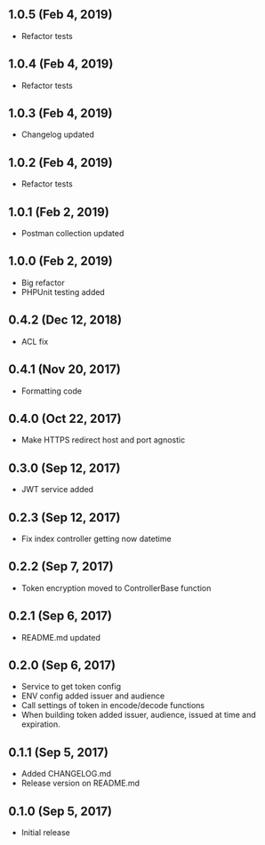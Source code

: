 ## 1.0.5 (Feb 4, 2019)

-   Refactor tests

## 1.0.4 (Feb 4, 2019)

-   Refactor tests

## 1.0.3 (Feb 4, 2019)

-   Changelog updated

## 1.0.2 (Feb 4, 2019)

-   Refactor tests

## 1.0.1 (Feb 2, 2019)

-   Postman collection updated

## 1.0.0 (Feb 2, 2019)

-   Big refactor
-   PHPUnit testing added

## 0.4.2 (Dec 12, 2018)

-   ACL fix

## 0.4.1 (Nov 20, 2017)

-   Formatting code

## 0.4.0 (Oct 22, 2017)

-   Make HTTPS redirect host and port agnostic

## 0.3.0 (Sep 12, 2017)

-   JWT service added

## 0.2.3 (Sep 12, 2017)

-   Fix index controller getting now datetime

## 0.2.2 (Sep 7, 2017)

-   Token encryption moved to ControllerBase function

## 0.2.1 (Sep 6, 2017)

-   README.md updated

## 0.2.0 (Sep 6, 2017)

-   Service to get token config
-   ENV config added issuer and audience
-   Call settings of token in encode/decode functions
-   When building token added issuer, audience, issued at time and expiration.

## 0.1.1 (Sep 5, 2017)

-   Added CHANGELOG.md
-   Release version on README.md

## 0.1.0 (Sep 5, 2017)

-   Initial release

